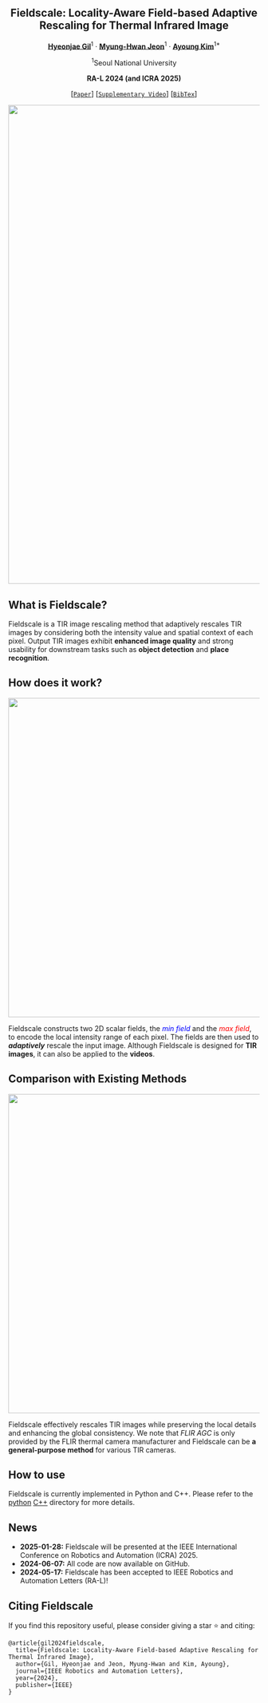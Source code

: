 <div align="center">
<h2>Fieldscale: Locality-Aware Field-based Adaptive Rescaling for Thermal Infrared Image</h2>

[**Hyeonjae Gil**](https://hyeonjaegil.github.io/)<sup>1</sup> · [**Myung-Hwan Jeon**](https://myunghwanjeon.github.io/)<sup>1</sup> · [**Ayoung Kim**](https://ayoungk.github.io/)<sup>1*</sup>

<sup>1</sup>Seoul National University

**RA-L 2024 (and ICRA 2025)**

[[`Paper`](https://arxiv.org/abs/2405.15395)] [[`Supplementary Video`](https://youtu.be/xe7sFsw655c?feature=shared)] [[`BibTex`](#citing-fieldscale)]

<img src="./assets/fieldscale_main.png" width="960"/><br>
</div>

## What is Fieldscale?
Fieldscale is a TIR image rescaling method that adaptively rescales TIR images by considering both the intensity value and spatial context of each pixel. Output TIR images exhibit **enhanced image quality** and strong usability for downstream tasks such as **object detection** and **place recognition**.

## How does it work?
<div align="center">
<img src="./assets/fieldscale_example.gif" width="640"/> 
</div>

Fieldscale constructs two 2D scalar fields, the <span style="color:blue">*min field*</span> and the <span style="color:red">*max field*</span>, to encode the local intensity range of each pixel. The fields are then used to ***adaptively*** rescale the input image. Although Fieldscale is designed for **TIR images**, it can also be applied to the **videos**.

## Comparison with Existing Methods
<div align="center">
<img src="./assets/rescaling_comparison.gif" width="640"/>
</div>

Fieldscale effectively rescales TIR images while preserving the local details and enhancing the global consistency. We note that *FLIR AGC* is only provided by the FLIR thermal camera manufacturer and Fieldscale can be **a general-purpose method** for various TIR cameras.

## How to use
Fieldscale is currently implemented in Python and C++. Please refer to the [python](./python/) [C++](./cpp/) directory for more details.

## News
- **2025-01-28:** Fieldscale will be presented at the IEEE International Conference on Robotics and Automation (ICRA) 2025.
- **2024-06-07:** All code are now available on GitHub.
- **2024-05-17:** Fieldscale has been accepted to IEEE Robotics and Automation Letters (RA-L)!

## Citing Fieldscale

If you find this repository useful, please consider giving a star :star: and citing:

```
@article{gil2024fieldscale,
  title={Fieldscale: Locality-Aware Field-based Adaptive Rescaling for Thermal Infrared Image},
  author={Gil, Hyeonjae and Jeon, Myung-Hwan and Kim, Ayoung},
  journal={IEEE Robotics and Automation Letters},
  year={2024},
  publisher={IEEE}
}
```
